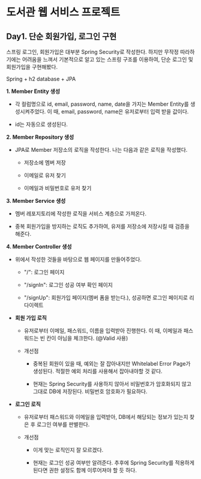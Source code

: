 # 도서관 웹 서비스 프로젝트

## Day1. 단순 회원가입, 로그인 구현

스프링 로그인, 회원가입은 대부분 Spring Security로 작성한다. 하지만 무작정 따라하기에는 어려움을 느껴서 기본적으로 알고 있는 스프링 구조를 이용하여, 단순 로그인 및 회원가입을 구현해봤다.

Spring + h2 database + JPA



**1. Member Entity 생성**

* 각 컬럼명으로 id, email, password, name, date을 가지는 Member Entity를 생성시켜주었다. 이 때, email, password, name은 유저로부터 입력 받을 값이다.

* id는 자동으로 생성된다.

**2. Member Repository 생성**

* JPA로 Member 저장소의 로직을 작성한다. 나는 다음과 같은 로직을 작성했다.
  
  * 저장소에 멤버 저장
  
  * 이메일로 유저 찾기
  
  * 이메일과 비밀번호로 유저 찾기

**3. Member Service 생성**

* 멤버 레포지토리에 작성한 로직을 서비스 계층으로 가져온다.

* 중복 회원가입을 방지하는 로직도 추가하여, 유저를 저장소에 저장시킬 때 검증을 해준다.

**4. Member Controller 생성**

* 위에서 작성한 것들을 바탕으로 웹 페이지를 만들어주었다.
  
  * "/": 로그인 페이지
  
  * "/signIn": 로그인 성공 여부 확인 페이지
  
  * "/signUp": 회원가입 페이지(멤버 폼을 받는다.), 성공하면 로그인 페이지로 리다이렉트



* **회원 가입 로직**
  
  * 유저로부터 이메일, 패스워드, 이름을 입력받아 진행한다. 이 때, 이메일과 패스워드는 빈 칸이 아님을 체크한다. (@Valid 사용)
  
  * 개선점
    
    * 중복된 회원이 있을 때, 예외는 잘 잡아내지만 Whitelabel Error Page가 생성된다. 적절한 예외 처리를 사용해서 잡아내야할 것 같다.
    
    * 현재는 Spring Security를 사용하지 않아서 비밀번호가 암호화되지 않고 그대로 DB에 저장된다. 비밀번호 암호화가 필요하다.

* **로그인 로직**
  
  * 유저로부터 패스워드와 이메일을 입력받아, DB에서 해당되는 정보가 있는지 찾은 후 로그인 여부를 판별한다.
  
  * 개선점
    
    * 이게 맞는 로직인지 잘 모르겠다.
    
    * 현재는 로그인 성공 여부만 알려준다. 추후에 Spring Security를 적용하게 된다면 권한 설정도 함께 이루어져야 할 듯 하다.
